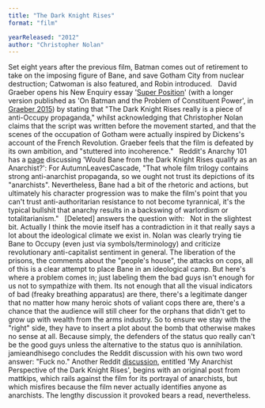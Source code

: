 ```yaml
---
title: "The Dark Knight Rises"
format: "film"

yearReleased: "2012"
author: "Christopher Nolan"
---
```

 Set eight years after the previous film, Batman comes out of  retirement to take on the imposing figure of Bane, and save Gotham  City from nuclear destruction; Catwoman is also featured, and Robin  introduced.
  
 David Graeber opens his New Enquiry essay '<a href="http://thenewinquiry.com/essays/super-position/">Super  Position</a>' (with a longer version published as 'On Batman and  the Problem of Constituent Power', in <a href="biblio.htm#Graeber 2015">Graeber 2015</a>) by stating that "The Dark Knight Rises really  is a piece of anti-Occupy propaganda," whilst acknowledging that  Christopher Nolan claims that the script was written before the  movement started, and that the scenes of the occupation of Gotham  were actually inspired by Dickens's account of the French  Revolution. Graeber feels that the film is defeated by its own  ambition, and "stuttered into incoherence."
  
 Reddit's Anarchy 101 has a <a href="https://www.reddit.com/r/Anarchy101/comments/2c9v23/would_bane_from_the_dark_knight_rises_qualify_as/"> page</a> discussing 'Would Bane from the Dark Knight Rises qualify  as an Anarchist?':
 For AutumnLeavesCascade, "That whole film  trilogy contains strong anti-anarchist propaganda, so we ought  not trust its depictions of its "anarchists". Nevertheless, Bane  had a bit of the rhetoric and actions, but ultimately his  character progression was to make the film's point that you  can't trust anti-authoritarian resistance to not become  tyrannical, it's the typical bullshit that anarchy results in a  backswing of warlordism or totalitarianism."   [Deleted] answers the question with:   Not in the slightest bit. Actually I think  the movie itself has a contradiction in it that really says a  lot about the ideological climate we exist in.  Nolan was clearly trying tie Bane to  Occupy (even just via symbols/terminology) and criticize  revolutionary anti-capitalist sentiment in general. The  liberation of the prisons, the comments about the "people's  house", the attacks on cops, all of this is a clear attempt to  place Bane in an ideological camp. But here's where a problem  comes in; just labeling them the bad guys isn't enough for us  not to sympathize with them. Its not enough that all the visual  indicators of bad (freaky breathing apparatus) are there,  there's a legitimate danger that no matter how many heroic shots  of valiant cops there are, there's a chance that the audience  will still cheer for the orphans that didn't get to grow up with  wealth from the arms industry. So to ensure we stay with the "right"  side, they have to insert a plot about the bomb that otherwise  makes no sense at all. Because simply, the defenders of the  status quo really can't be the good guys unless the alternative  to the status quo is annihilation. jamieandhisego concludes the Reddit  discussion with his own two word answer: "Fuck no." 
 Another Reddit <a href="https://www.reddit.com/r/Anarchism/comments/ww7wo/my_anarchist_perspective_of_the_dark_knight_rises/"> discussion</a>, entitled 'My Anarchist Perspective of the Dark  Knight Rises', begins with an original post from mattkips, which  rails against the film for its portrayal of anarchists, but which  misfires because the film never actually identifies anyone as  anarchists. The lengthy discussion it provoked bears a read,  nevertheless.
  
  